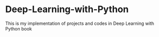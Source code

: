 # Deep-Learning-with-Python
This is my implementation of projects and codes in Deep Learning with Python book 
